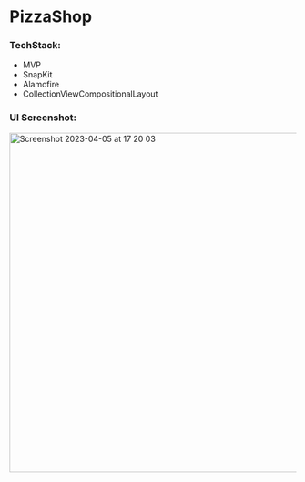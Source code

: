 # PizzaShop

### TechStack:
- MVP
- SnapKit
- Alamofire
- CollectionViewCompositionalLayout

### UI Screenshot:

<img width="596" alt="Screenshot 2023-04-05 at 17 20 03" src="https://user-images.githubusercontent.com/70806069/230109848-b58e3ac0-0c8a-43b8-a784-c74a611470ca.png">
